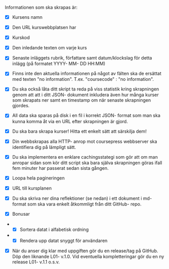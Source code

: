 Informationen som ska skrapas är:

- [x] Kursens namn

- [x] Den URL kurswebbplatsen har

- [x] Kurskod

- [x] Den inledande texten om varje kurs

- [x] Senaste inläggets rubrik, författare samt datum/klockslag för detta inlägg (på formatet YYYY- MM- DD HH:MM)

- [x] Finns inte den aktuella informationen på något av fälten ska de ersättat med texten "no information". T.ex. "coursecode" : "no information".

- [x] Du ska också låta ditt skript ta reda på viss statistik kring skrapningen genom att att i ditt JSON- dokument inkludera även hur många kurser som skrapats ner samt en timestamp om när senaste skrapningen gjordes.

- [x] All data ska sparas på disk i en fil i korrekt JSON- format som man ska kunna komma åt via en URL efter skrapningen är gjord. 

- [x] Du ska bara skrapa kurser! Hitta ett enkelt sätt att särskilja dem!

- [x] Din webbskrapas alla HTTP- anrop mot coursepress webbserver ska identifiera dig på lämpligt sätt.

- [x] Du ska implementera en enklare cachingsstategi som gör att om man 
anropar sidan som kör ditt script ska bara själva skrapningen göras ifall fem minuter har passerat sedan sista gången. 

- [x] Loopa hela pagineringen

- [x] URL till kursplanen

- [x] Du ska skriva ner dina reflektioner (se nedan) i ett dokument i md- format som ska vara enkelt åtkommligt från ditt GitHub- repo.

- [x] Bonusar
* - [x] Sortera datat i alfabetisk ordning
* - [x] Rendera upp datat snyggt för användaren

- [x] När du anser dig klar med uppgiften gör du en release/tag på GitHub. Döp den liknande L01- v.1.0. Vid eventuella kompletteringar gör du en ny release L01- v.1.1 o.s.v.

